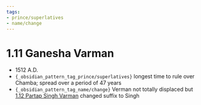 ```yaml
---
tags:
- prince/superlatives
- name/change
---
```

   
# 1.11 Ganesha Varman   
* 1512 A.D.   
* `{_obsidian_pattern_tag_prince/superlatives}` longest time to rule over Chamba; spread over a period of 47 years   
* `{_obsidian_pattern_tag_name/change}` Verman not totally displaced but [1.12 Partap Singh Varman](../../../../01%20History%20of%20Himachal%20Pradesh/Z%20Districtwise%20History%20of%20Himachal%20Pradesh/02%20History%20of%20Chamba/1%20Rajas%20of%20Chamba/1.12%20Partap%20Singh%20Varman.md) changed suffix to Singh